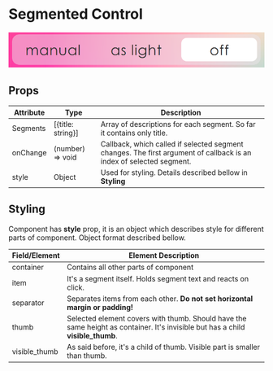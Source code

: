 # Segmented Control
![Image of component](Screenshot.png)

## Props
Attribute |        Type       | Description 
----------|-------------------|------------
Segments  | [{title: string}] | Array of descriptions for each segment. So far it contains only title.
onChange  | (number) => void  | Callback, which called if selected segment changes. The first argument of callback is an index of selected segment.
style     | Object            | Used for styling. Details described bellow in **Styling**

## Styling
Component has **style** prop, 
it is an object which describes style for different parts of component.
Object format described bellow.

Field/Element | Element Description
--------------|-----------
container     | Contains all other parts of component
item          | It's a segment itself. Holds segment text and reacts on click.
separator     | Separates items from each other. **Do not set horizontal margin or padding!**
thumb         | Selected element covers with thumb. Should have the same height as container. It's invisible but has a child **visible_thumb**.
visible_thumb | As said before, it's a child of thumb. Visible part is smaller than thumb.
        

